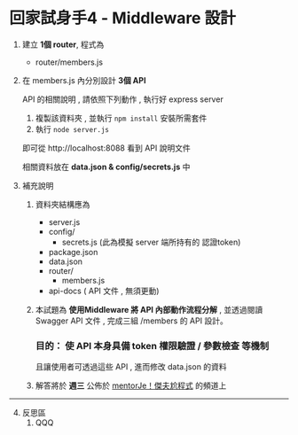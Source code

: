 # 回家試身手4 - Middleware 設計

1. 建立 **1個 router**, 程式為 
    - router/members.js

2. 在 members.js 內分別設計 **3個 API**

   API 的相關說明 , 請依照下列動作 , 執行好 express server

    1) 複製該資料夾 , 並執行 ``` npm install ``` 安裝所需套件
    2) 執行 ``` node server.js ``` 

   即可從 http://localhost:8088 看到 API 說明文件
   
   相關資料放在 **data.json & config/secrets.js** 中 
        
   <!-- 亦可參考線上版 [Swagger.io 文件](https://reurl.cc/NZkVD6)  等等 GOGOGO !!!-->

3. 補充說明 
    1) 資料夾結構應為
        - server.js
        - config/
          - secrets.js (此為模擬 server 端所持有的 認證token)
        - package.json
        - data.json
        - router/
          - members.js
        - api-docs  ( API 文件 , 無須更動)

    2) 本試題為 **使用Middleware 將 API 內部動作流程分解** , 並透過閱讀 Swagger API 文件 , 完成三組 /members 的 API 設計。

       <h3>
       目的： 使 API 本身具備 token 權限驗證 / 參數檢查 等機制 
       </h3>
       且讓使用者可透過這些 API , 進而修改 data.json 的資料
       
    3) 解答將於 **週三** 公佈於 [mentorJe！傑夫尬程式](https://reurl.cc/kL6bLK) 的頻道上

---

4. 反思區
    1) QQQ